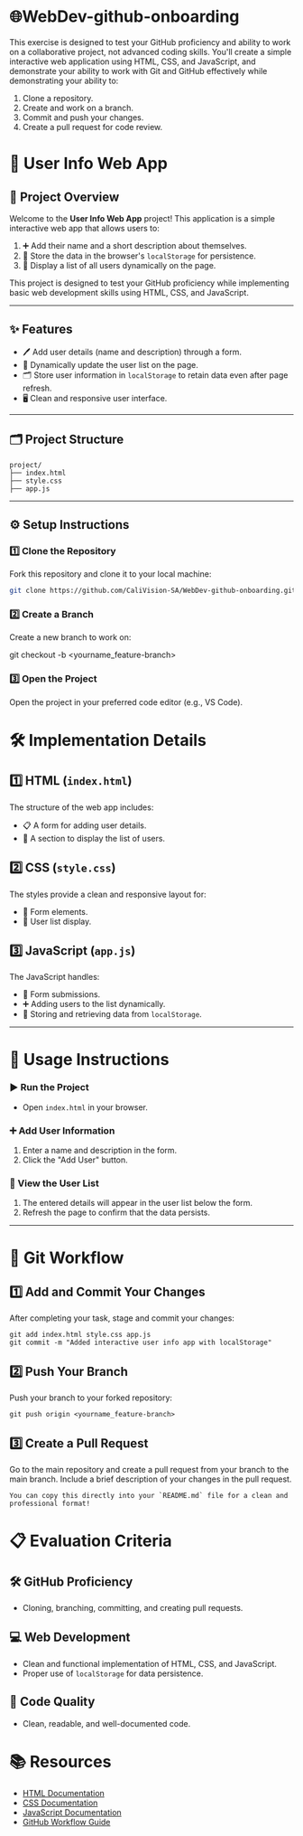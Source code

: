 # 🌐WebDev-github-onboarding
This exercise is designed to test your GitHub proficiency and ability to work on a collaborative project, not advanced coding skills. You'll create a simple interactive web application using HTML, CSS, and JavaScript, and demonstrate your ability to work with Git and GitHub effectively while demonstrating your ability to:

1. Clone a repository.
2. Create and work on a branch.
3. Commit and push your changes.
4. Create a pull request for code review.

# 📝 User Info Web App

## 📖 Project Overview
Welcome to the **User Info Web App** project! This application is a simple interactive web app that allows users to:
1. ➕ Add their name and a short description about themselves.
2. 💾 Store the data in the browser's `localStorage` for persistence.
3. 👥 Display a list of all users dynamically on the page.

This project is designed to test your GitHub proficiency while implementing basic web development skills using HTML, CSS, and JavaScript.

---

## ✨ Features
- 🖊️ Add user details (name and description) through a form.
- 🔄 Dynamically update the user list on the page.
- 🗂️ Store user information in `localStorage` to retain data even after page refresh.
- 🖥️ Clean and responsive user interface.

---

## 🗂️ Project Structure
```
project/
├── index.html
├── style.css
├── app.js
```
---

## ⚙️ Setup Instructions

### 1️⃣ Clone the Repository
Fork this repository and clone it to your local machine:
```bash
git clone https://github.com/CaliVision-SA/WebDev-github-onboarding.git
```
### 2️⃣ Create a Branch
Create a new branch to work on:

git checkout -b <yourname_feature-branch>

### 3️⃣ Open the Project
Open the project in your preferred code editor (e.g., VS Code).

# 🛠️ Implementation Details

## 1️⃣ HTML (`index.html`)
The structure of the web app includes:
- 📋 A form for adding user details.
- 📑 A section to display the list of users.

## 2️⃣ CSS (`style.css`)
The styles provide a clean and responsive layout for:
- 🎨 Form elements.
- 📝 User list display.

## 3️⃣ JavaScript (`app.js`)
The JavaScript handles:
- 📨 Form submissions.
- ➕ Adding users to the list dynamically.
- 💾 Storing and retrieving data from `localStorage`.

---

# 🚀 Usage Instructions

### ▶️ Run the Project
- Open `index.html` in your browser.

### ➕ Add User Information
1. Enter a name and description in the form.
2. Click the "Add User" button.

### 👀 View the User List
1. The entered details will appear in the user list below the form.
2. Refresh the page to confirm that the data persists.

---

# 🔄 Git Workflow

## 1️⃣ Add and Commit Your Changes
After completing your task, stage and commit your changes:
```
git add index.html style.css app.js
git commit -m "Added interactive user info app with localStorage"
```

## 2️⃣ Push Your Branch
Push your branch to your forked repository:
```
git push origin <yourname_feature-branch>
```
## 3️⃣ Create a Pull Request
Go to the main repository and create a pull request from your branch to the main branch.
Include a brief description of your changes in the pull request.
```
You can copy this directly into your `README.md` file for a clean and professional format!
```

# 📋 Evaluation Criteria

## 🛠️ GitHub Proficiency
- Cloning, branching, committing, and creating pull requests.

## 💻 Web Development
- Clean and functional implementation of HTML, CSS, and JavaScript.
- Proper use of `localStorage` for data persistence.

## 🧹 Code Quality
- Clean, readable, and well-documented code.

# 📚 Resources

- [HTML Documentation](https://developer.mozilla.org/en-US/docs/Web/HTML)
- [CSS Documentation](https://developer.mozilla.org/en-US/docs/Web/CSS)
- [JavaScript Documentation](https://developer.mozilla.org/en-US/docs/Web/JavaScript)
- [GitHub Workflow Guide](https://guides.github.com/introduction/flow/)
